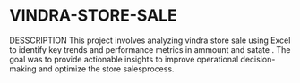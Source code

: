 # VINDRA-STORE-SALE
DESSCRIPTION This project involves analyzing vindra store sale using Excel to identify key trends and performance metrics in ammount and satate . The goal was to provide actionable insights to improve operational decision-making and optimize the store salesprocess.
